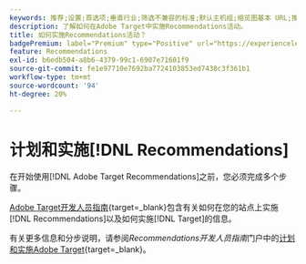 ```yaml
---
keywords: 推荐;设置;首选项;垂直行业;筛选不兼容的标准;默认主机组;缩览图基本 URL;推荐 API 令牌
description: 了解如何在Adobe Target中实施Recommendations活动。
title: 如何实施Recommendations活动？
badgePremium: label="Premium" type="Positive" url="https://experienceleague.adobe.com/docs/target/using/introduction/intro.html?lang=zh-Hans#premium newtab=true" tooltip="查看Target Premium中包含的内容。"
feature: Recommendations
exl-id: b6edb504-a8b6-4379-99c1-6907e71601f9
source-git-commit: fe1e97710e7692ba7724103853ed7438c3f361b1
workflow-type: tm+mt
source-wordcount: '94'
ht-degree: 20%

---
```


# 计划和实施[!DNL Recommendations]

在开始使用[!DNL Adobe Target Recommendations]之前，您必须完成多个步骤。

[Adobe Target开发人员指南](https://experienceleague.adobe.com/docs/target-dev/developer/overview.html?lang=zh-Hans){target=_blank}包含有关如何在您的站点上实施[!DNL Recommendations]以及如何实施[!DNL Target]的信息。

有关更多信息和分步说明，请参阅&#x200B;*Recommendations开发人员指南*&#x200B;门户中的[计划和实施Adobe Target](https://experienceleague.adobe.com/docs/target-dev/developer/recommendations.html?lang=zh-Hans){target=_blank}。
